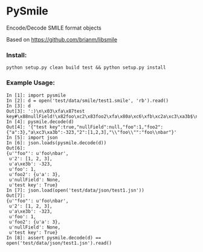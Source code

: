 # PySmile

Encode/Decode SMILE format objects

Based on https://github.com/brianm/libsmile


### Install:

    python setup.py clean build test && python setup.py install


### Example Usage:

    In [1]: import pysmile
    In [2]: d = open('test/data/smile/test1.smile', 'rb').read()
    In [3]: d
    Out[3]: ':)\n\x03\xfa\x87test key#\x88nullField!\x82foo\xc2\x83foo2\xfa\x80a\xc6\xfb\xc2a\xc3\xa3b$\n\x85\x802\xf8\xc2\xc4\xc6\xf9\x84"foo"Ffoo\nbar\xfb'
    In [4]: pysmile.decode(d)
    Out[4]: '{"test key":true,"nullField":null,"foo":1,"foo2":{"a":3},"a\xc3\xa3b":-323,"2":[1,2,3],"\\"foo\\"":"foo\\nbar"}'
    In [5]: import json
    In [6]: json.loads(pysmile.decode(d))
    Out[6]: 
    {u'"foo"': u'foo\nbar',
     u'2': [1, 2, 3],
     u'a\xe3b': -323,
     u'foo': 1,
     u'foo2': {u'a': 3},
     u'nullField': None,
     u'test key': True}
    In [7]: json.load(open('test/data/json/test1.jsn'))
    Out[7]: 
    {u'"foo"': u'foo\nbar',
     u'2': [1, 2, 3],
     u'a\xe3b': -323,
     u'foo': 1,
     u'foo2': {u'a': 3},
     u'nullField': None,
     u'test key': True}
    In [8]: assert pysmile.decode(d) == open('test/data/json/test1.jsn').read()
